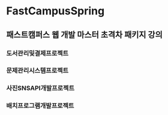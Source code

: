 # FastCampusSpring
## 패스트캠퍼스 웹 개발 마스터 초격차 패키지 강의 

### 도서관리및결제프로젝트

### 문제관리시스템프로젝트

### 사진SNSAPI개발프로젝트

### 배치프로그램개발프로젝트
